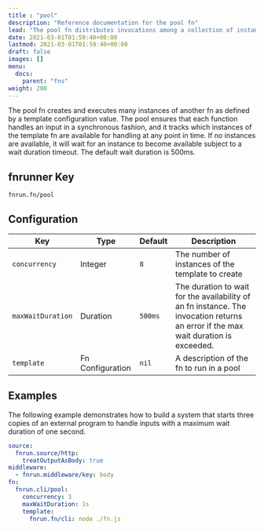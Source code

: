 ```yaml
---
title : "pool"
description: "Reference documentation for the pool fn"
lead: "The pool fn distributes invocations among a collection of instances of an fn."
date: 2021-03-01T01:59:40+00:00
lastmod: 2021-03-01T01:59:40+00:00
draft: false
images: []
menu:
  docs:
    parent: "fns"
weight: 200
---
```


The pool fn creates and executes many instances of another fn as defined by a
template configuration value. The pool ensures that each function handles an
input in a synchronous fashion, and it tracks which instances of the template fn
are available for handling at any point in time. If no instances are available,
it will wait for an instance to become available subject to a wait duration
timeout. The default wait duration is 500ms.

## fnrunner Key
`fnrun.fn/pool`

## Configuration

| Key               | Type             | Default | Description                                                                                                                        |
|-------------------|------------------|---------|------------------------------------------------------------------------------------------------------------------------------------|
| `concurrency`     | Integer          | `8`     | The number of instances of the template to create                                                                                  |
| `maxWaitDuration` | Duration         | `500ms` | The duration to wait for the availability of an fn instance. The invocation returns an error if the max wait duration is exceeded. |
| `template`        | Fn Configuration | `nil`   | A description of the fn to run in a pool                                                                                           |

## Examples
The following example demonstrates how to build a system that starts three
copies of an external program to handle inputs with a maximum wait duration of
one second.

```yaml
source: 
  fnrun.source/http:
    treatOutputAsBody: true
middleware:
  - fnrun.middleware/key: body
fn: 
  fnrun.cli/pool:
    concurrency: 3
    maxWaitDuration: 1s
    template:
      fnrun.fn/cli: node ./fn.js
```